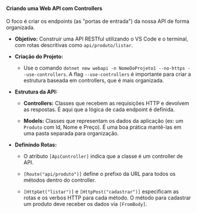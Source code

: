 
#### **Criando uma Web API com Controllers**

O foco é criar os endpoints (as "portas de entrada") da nossa API de forma organizada.

- **Objetivo:** Construir uma API RESTful utilizando o VS Code e o terminal, com rotas descritivas como `api/produto/listar`.
    
- **Criação do Projeto:**
    - Use o comando `dotnet new webapi -n NomeDoProjeto1 --no-https --use-controllers`. A flag `--use-controllers` é importante para criar a estrutura baseada em controllers, que é mais organizada.
        
- **Estrutura da API:**
    - **Controllers:** Classes que recebem as requisições HTTP e devolvem as respostas. É aqui que a lógica de cada endpoint é definida.
        
    - **Models:** Classes que representam os dados da aplicação (ex: um `Produto` com Id, Nome e Preço). É uma boa prática mantê-las em uma pasta separada para organização.
        
- **Definindo Rotas:**
    - O atributo `[ApiController]` indica que a classe é um controller de API.
    - `[Route("api/produto")]` define o prefixo da URL para todos os métodos dentro do controller.
        
    - `[HttpGet("listar")]` e `[HttpPost("cadastrar")]` especificam as rotas e os verbos HTTP para cada método. O método para cadastrar um produto deve receber os dados via `[FromBody]`.